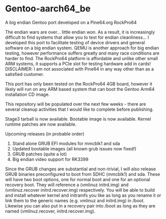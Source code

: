# Gentoo-aarch64_be
A big endian Gentoo port developed on a Pine64.org RockPro64

The endian wars are over... little endian won. As a result, it is increasingly difficult to find systems that allow you to test for endian cleanliness...
I developed this port to facilitate testing of device drivers and general software on a big endian system. QEMU is another approach for big endian testing, however performance suffers greatly and many race conditions are harder to find. The RockPro64 platform is affordable and unlike other small ARM systems, it supports a PCIe slot for testing hardware add in cards! DISCLAIMER: I am not associated with Pine64 in any way other than as a satisfied customer.

This port has only been tested on the RockPro64 4GB board, however it likely will run on any ARM based system that can boot the Gentoo Arm64 installation CD image.

This repository will be populated over the next few weeks - there are several cleanup activities that I would like to complete before publishing.

Stage3 tarball is now available.
Bootable image is now available.
Kernel runtime patches are now available.

Upcoming releases (in probable order)

  1) Stand alone GRUB EFI modules for mmcblk1 and sda
  2) Updated bootable images (all known grub issues now fixed!)
  3) GRUB patches (quite a lot)
  4) Big endian video support for RK3399

Since the GRUB changes are substantial and non-trivial, I will also release GRUB binaries preconfigured to boot from SDHC (mmcblk1) and sda. These will have two boot options, one for normal boot and one for an optional recovery boot. They will reference a (vmlinuz initrd.img) and (vmlinuz.recover initrd.recover.img) respectively. You will be able to build and install whatever kernel and initramfs you like as long as you rename it or link them to the generic names (e.g. vmlinuz and initrd.img) in /boot. Likewise you can also put in a recovery pair into /boot as long as they are named (vmlinuz.recover, initrd.recover.img).

